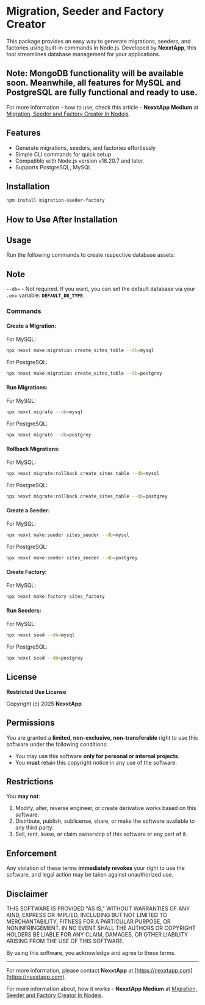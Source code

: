 # Migration, Seeder and Factory Creator

This package provides an easy way to generate migrations, seeders, and factories using built-in commands in Node.js. Developed by **NexxtApp**, this tool streamlines database management for your applications.

## Note: MongoDB functionality will be available soon. Meanwhile, all features for MySQL and PostgreSQL are fully functional and ready to use.

For more information - how to use, check this article - **NexxtApp Medium** at [Migration, Seeder and Factory Creator In Nodejs](https://medium.com/@nexxtapp.social/migration-seeder-and-factory-creator-ae95917200c8).

## Features
- Generate migrations, seeders, and factories effortlessly
- Simple CLI commands for quick setup
- Compatible with Node.js version v18.20.7 and later.
- Supports PostgreSQL, MySQL

## Installation
```sh
npm install migration-seeder-factory
```

## How to Use After Installation


## Usage
Run the following commands to create respective database assets:

## Note
`--db=` - Not required. If you want, you can set the default database via your `.env` variable: **`DEFAULT_DB_TYPE`**.


### Commands

#### Create a Migration:
For MySQL:
```sh
npx nexxt make:migration create_sites_table --db=mysql
```
For PostgreSQL:
```sh
npx nexxt make:migration create_sites_table --db=postgrey
```


#### Run Migrations:
For MySQL:
```sh
npx nexxt migrate --db=mysql
```
For PostgreSQL:
```sh
npx nexxt migrate --db=postgrey
```


#### Rollback Migrations:
For MySQL:
```sh
npx nexxt migrate:rollback create_sites_table --db=mysql
```
For PostgreSQL:
```sh
npx nexxt migrate:rollback create_sites_table --db=postgrey
```


#### Create a Seeder:
For MySQL:
```sh
npx nexxt make:seeder sites_seeder --db=mysql
```
For PostgreSQL:
```sh
npx nexxt make:seeder sites_seeder --db=postgrey
```


#### Create Factory:
For MySQL:
```sh
npx nexxt make:factory sites_factory
```


#### Run Seeders:
For MySQL:
```sh
npx nexxt seed --db=mysql
```
For PostgreSQL:
```sh
npx nexxt seed --db=postgrey
```


## License
**Restricted Use License**

Copyright (c) 2025 **NexxtApp**

## Permissions
You are granted a **limited, non-exclusive, non-transferable** right to use this software under the following conditions:

- You may use this software **only for personal or internal projects**.
- You **must** retain this copyright notice in any use of the software.

## Restrictions
You **may not**:

1. Modify, alter, reverse engineer, or create derivative works based on this software.
2. Distribute, publish, sublicense, share, or make the software available to any third party.
3. Sell, rent, lease, or claim ownership of this software or any part of it.

## Enforcement
Any violation of these terms **immediately revokes** your right to use the software, and legal action may be taken against unauthorized use.

## Disclaimer
THIS SOFTWARE IS PROVIDED "AS IS," WITHOUT WARRANTIES OF ANY KIND, EXPRESS OR IMPLIED, INCLUDING BUT NOT LIMITED TO MERCHANTABILITY, FITNESS FOR A PARTICULAR PURPOSE, OR NONINFRINGEMENT. IN NO EVENT SHALL THE AUTHORS OR COPYRIGHT HOLDERS BE LIABLE FOR ANY CLAIM, DAMAGES, OR OTHER LIABILITY ARISING FROM THE USE OF THIS SOFTWARE.

By using this software, you acknowledge and agree to these terms.

---
For more information, please contact **NexxtApp** at [https://nexxtapp.com](https://nexxtapp.com).

For more information about, how it works - **NexxtApp Medium** at [Migration, Seeder and Factory Creator In Nodejs](https://medium.com/@nexxtapp.social/migration-seeder-and-factory-creator-ae95917200c8).


